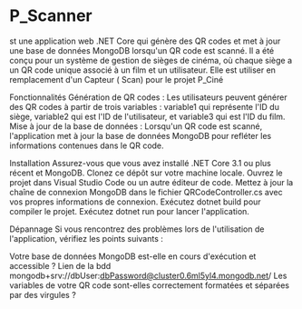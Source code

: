 # P_Scanner
st une application web .NET Core qui génère des QR codes et met à jour une base de données MongoDB lorsqu'un QR code est scanné. Il a été conçu pour un système de gestion de sièges de cinéma, où chaque siège a un QR code unique associé à un film et un utilisateur.
Elle est utiliser en remplacement d'un Capteur ( Scan) pour le projet P_Ciné

Fonctionnalités
Génération de QR codes : Les utilisateurs peuvent générer des QR codes à partir de trois variables : variable1 qui représente l'ID du siège, variable2 qui est l'ID de l'utilisateur, et variable3 qui est l'ID du film.
Mise à jour de la base de données : Lorsqu'un QR code est scanné, l'application met à jour la base de données MongoDB pour refléter les informations contenues dans le QR code.

Installation
Assurez-vous que vous avez installé .NET Core 3.1 ou plus récent et MongoDB.
Clonez ce dépôt sur votre machine locale.
Ouvrez le projet dans Visual Studio Code ou un autre éditeur de code.
Mettez à jour la chaîne de connexion MongoDB dans le fichier QRCodeController.cs avec vos propres informations de connexion.
Exécutez dotnet build pour compiler le projet.
Exécutez dotnet run pour lancer l'application.

Dépannage
Si vous rencontrez des problèmes lors de l'utilisation de l'application, vérifiez les points suivants :

Votre base de données MongoDB est-elle en cours d'exécution et accessible ?
Lien de la bdd mongodb+srv://dbUser:dbPassword@cluster0.6ml5yl4.mongodb.net/
Les variables de votre QR code sont-elles correctement formatées et séparées par des virgules ?

